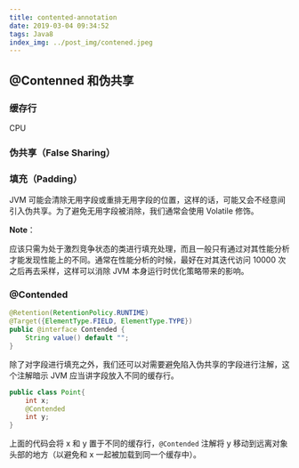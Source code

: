 ```yaml
---
title: contented-annotation
date: 2019-03-04 09:34:52
tags: Java8
index_img: ../post_img/contened.jpeg
---
```


## @Contenned 和伪共享

### 缓存行

CPU

### 伪共享（False Sharing）

### 填充（Padding）

JVM 可能会清除无用字段或重排无用字段的位置，这样的话，可能又会不经意间引入伪共享。为了避免无用字段被消除，我们通常会使用 Volatile 修饰。

**Note**：

应该只需为处于激烈竞争状态的类进行填充处理，而且一般只有通过对其性能分析才能发现性能上的不同。通常在性能分析的时候，最好在对其迭代访问 10000 次之后再去采样，这样可以消除 JVM 本身运行时优化策略带来的影响。

### @Contended

```java
@Retention(RetentionPolicy.RUNTIME)
@Target({ElementType.FIELD, ElementType.TYPE})
public @interface Contended {
    String value() default "";
}
```

除了对字段进行填充之外，我们还可以对需要避免陷入伪共享的字段进行注解，这个注解暗示 JVM 应当讲字段放入不同的缓存行。

```java
public class Point{
    int x;
    @Contended
    int y;
}
```

上面的代码会将 x 和 y 置于不同的缓存行，`@Contended` 注解将 y 移动到远离对象头部的地方（以避免和 x 一起被加载到同一个缓存中）。